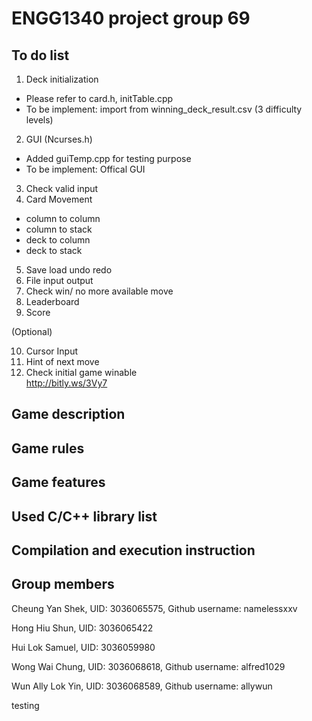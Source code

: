 # ENGG1340 project group 69
## To do list

1. Deck initialization 
  - Please refer to card.h, initTable.cpp 
  - To be implement: import from winning_deck_result.csv (3 difficulty levels)
2. GUI (Ncurses.h)
  - Added guiTemp.cpp for testing purpose
  - To be implement: Offical GUI
3. Check valid input  
4. Card Movement  
  - column to column  
  - column to stack  
  - deck to column  
  - deck to stack  
5. Save load undo redo  
6. File input output  
7. Check win/ no more available move  
8. Leaderboard  
9. Score  

(Optional)

10. Cursor Input  
11. Hint of next move  
12. Check initial game winable  
http://bitly.ws/3Vy7  

## Game description
## Game rules
## Game features
## Used C/C++ library list
## Compilation and execution instruction
## Group members
Cheung Yan Shek, UID: 3036065575, Github username: namelessxxv

Hong Hiu Shun, UID: 3036065422  

Hui Lok Samuel, UID: 3036059980

Wong Wai Chung, UID: 3036068618, Github username: alfred1029

Wun Ally Lok Yin, UID: 3036068589, Github username: allywun

testing
